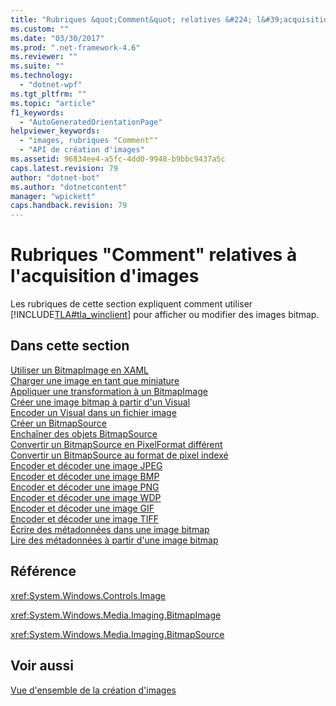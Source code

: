 ```yaml
---
title: "Rubriques &quot;Comment&quot; relatives &#224; l&#39;acquisition d&#39;images | Microsoft Docs"
ms.custom: ""
ms.date: "03/30/2017"
ms.prod: ".net-framework-4.6"
ms.reviewer: ""
ms.suite: ""
ms.technology: 
  - "dotnet-wpf"
ms.tgt_pltfrm: ""
ms.topic: "article"
f1_keywords: 
  - "AutoGeneratedOrientationPage"
helpviewer_keywords: 
  - "images, rubriques "Comment""
  - "API de création d'images"
ms.assetid: 96834ee4-a5fc-4dd0-9948-b9bbc9437a5c
caps.latest.revision: 79
author: "dotnet-bot"
ms.author: "dotnetcontent"
manager: "wpickett"
caps.handback.revision: 79
---
```

# Rubriques &quot;Comment&quot; relatives &#224; l&#39;acquisition d&#39;images
Les rubriques de cette section expliquent comment utiliser [!INCLUDE[TLA#tla_winclient](../../../../includes/tlasharptla-winclient-md.md)] pour afficher ou modifier des images bitmap.  
  
## Dans cette section  
 [Utiliser un BitmapImage en XAML](../../../../docs/framework/wpf/graphics-multimedia/how-to-use-a-bitmapimage.md)  
 [Charger une image en tant que miniature](../../../../docs/framework/wpf/graphics-multimedia/how-to-load-an-image-as-a-thumbnail.md)  
 [Appliquer une transformation à un BitmapImage](../../../../docs/framework/wpf/graphics-multimedia/how-to-apply-a-transform-to-a-bitmapimage.md)  
 [Créer une image bitmap à partir d'un Visual](../../../../docs/framework/wpf/graphics-multimedia/how-to-create-a-bitmap-from-a-visual.md)  
 [Encoder un Visual dans un fichier image](../../../../docs/framework/wpf/graphics-multimedia/how-to-encode-a-visual-to-an-image-file.md)  
 [Créer un BitmapSource](../../../../docs/framework/wpf/graphics-multimedia/how-to-create-a-new-bitmapsource.md)  
 [Enchaîner des objets BitmapSource](../../../../docs/framework/wpf/graphics-multimedia/how-to-chain-bitmapsource-objects-together.md)  
 [Convertir un BitmapSource en PixelFormat différent](../../../../docs/framework/wpf/graphics-multimedia/how-to-convert-a-bitmapsource-to-a-different-pixelformat.md)  
 [Convertir un BitmapSource au format de pixel indexé](../../../../docs/framework/wpf/graphics-multimedia/how-to-convert-a-bitmapsource-to-an-indexed-pixel-format.md)  
 [Encoder et décoder une image JPEG](../../../../docs/framework/wpf/graphics-multimedia/how-to-encode-and-decode-a-jpeg-image.md)  
 [Encoder et décoder une image BMP](../../../../docs/framework/wpf/graphics-multimedia/how-to-encode-and-decode-a-bmp-image.md)  
 [Encoder et décoder une image PNG](../../../../docs/framework/wpf/graphics-multimedia/how-to-encode-and-decode-a-png-image.md)  
 [Encoder et décoder une image WDP](../../../../docs/framework/wpf/graphics-multimedia/how-to-encode-and-decode-a-wdp-image.md)  
 [Encoder et décoder une image GIF](../../../../docs/framework/wpf/graphics-multimedia/how-to-encode-and-decode-a-gif-image.md)  
 [Encoder et décoder une image TIFF](../../../../docs/framework/wpf/graphics-multimedia/how-to-encode-and-decode-a-tiff-image.md)  
 [Écrire des métadonnées dans une image bitmap](../../../../docs/framework/wpf/graphics-multimedia/how-to-write-metadata-to-a-bitmap.md)  
 [Lire des métadonnées à partir d'une image bitmap](../../../../docs/framework/wpf/graphics-multimedia/how-to-read-metadata-from-a-bitmap.md)  
  
## Référence  
 <xref:System.Windows.Controls.Image>  
  
 <xref:System.Windows.Media.Imaging.BitmapImage>  
  
 <xref:System.Windows.Media.Imaging.BitmapSource>  
  
## Voir aussi  
 [Vue d'ensemble de la création d'images](../../../../docs/framework/wpf/graphics-multimedia/imaging-overview.md)